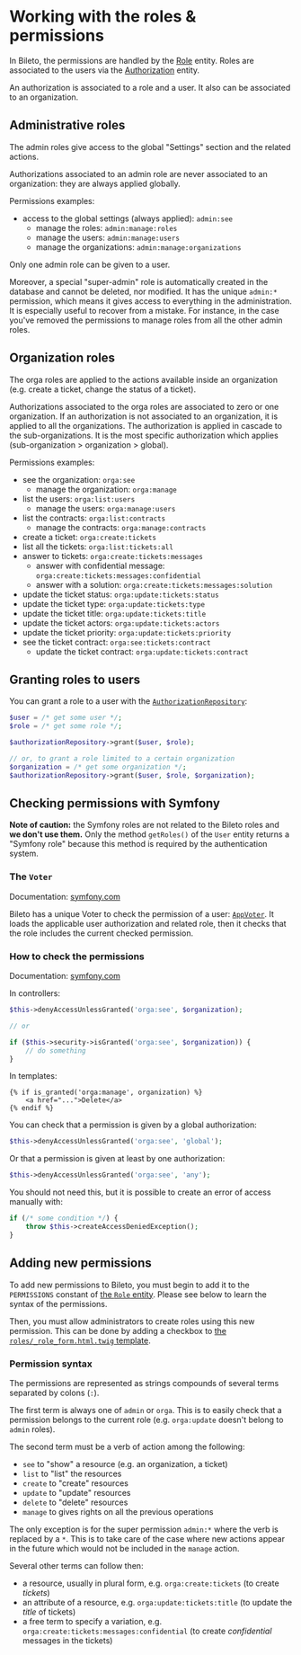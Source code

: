 # Working with the roles & permissions

In Bileto, the permissions are handled by the [Role](/src/Entity/Role.php) entity.
Roles are associated to the users via the [Authorization](/src/Entity/Authorization.php) entity.

An authorization is associated to a role and a user.
It also can be associated to an organization.

## Administrative roles

The admin roles give access to the global "Settings" section and the related actions.

Authorizations associated to an admin role are never associated to an organization: they are always applied globally.

Permissions examples:

- access to the global settings (always applied): `admin:see`
    - manage the roles: `admin:manage:roles`
    - manage the users: `admin:manage:users`
    - manage the organizations: `admin:manage:organizations`

Only one admin role can be given to a user.

Moreover, a special "super-admin" role is automatically created in the database and cannot be deleted, nor modified.
It has the unique `admin:*` permission, which means it gives access to everything in the administration.
It is especially useful to recover from a mistake.
For instance, in the case you've removed the permissions to manage roles from all the other admin roles.

## Organization roles

The orga roles are applied to the actions available inside an organization (e.g. create a ticket, change the status of a ticket).

Authorizations associated to the orga roles are associated to zero or one organization.
If an authorization is not associated to an organization, it is applied to all the organizations.
The authorization is applied in cascade to the sub-organizations.
It is the most specific authorization which applies (sub-organization > organization > global).

Permissions examples:

- see the organization: `orga:see`
    - manage the organization: `orga:manage`
- list the users: `orga:list:users`
    - manage the users: `orga:manage:users`
- list the contracts: `orga:list:contracts`
    - manage the contracts: `orga:manage:contracts`
- create a ticket: `orga:create:tickets`
- list all the tickets: `orga:list:tickets:all`
- answer to tickets: `orga:create:tickets:messages`
    - answer with confidential message: `orga:create:tickets:messages:confidential`
    - answer with a solution: `orga:create:tickets:messages:solution`
- update the ticket status: `orga:update:tickets:status`
- update the ticket type: `orga:update:tickets:type`
- update the ticket title: `orga:update:tickets:title`
- update the ticket actors: `orga:update:tickets:actors`
- update the ticket priority: `orga:update:tickets:priority`
- see the ticket contract: `orga:see:tickets:contract`
    - update the ticket contract: `orga:update:tickets:contract`

## Granting roles to users

You can grant a role to a user with the [`AuthorizationRepository`](/src/Repository/AuthorizationRepository.php):

```php
$user = /* get some user */;
$role = /* get some role */;

$authorizationRepository->grant($user, $role);

// or, to grant a role limited to a certain organization
$organization = /* get some organization */;
$authorizationRepository->grant($user, $role, $organization);
```

## Checking permissions with Symfony

**Note of caution:** the Symfony roles are not related to the Bileto roles and **we don't use them.**
Only the method `getRoles()` of the `User` entity returns a "Symfony role" because this method is required by the authentication system.

### The `Voter`

Documentation: [symfony.com](https://symfony.com/doc/current/security/voters.html)

Bileto has a unique Voter to check the permission of a user: [`AppVoter`](/src/Security/AppVoter.php).
It loads the applicable user authorization and related role, then it checks that the role includes the current checked permission.

### How to check the permissions

Documentation: [symfony.com](https://symfony.com/doc/current/security.html#access-control-authorization)

In controllers:

```php
$this->denyAccessUnlessGranted('orga:see', $organization);

// or

if ($this->security->isGranted('orga:see', $organization)) {
    // do something
}
```

In templates:

```twig
{% if is_granted('orga:manage', organization) %}
    <a href="...">Delete</a>
{% endif %}
```

You can check that a permission is given by a global authorization:

```php
$this->denyAccessUnlessGranted('orga:see', 'global');
```

Or that a permission is given at least by one authorization:

```php
$this->denyAccessUnlessGranted('orga:see', 'any');
```

You should not need this, but it is possible to create an error of access manually with:

```php
if (/* some condition */) {
    throw $this->createAccessDeniedException();
}
```

## Adding new permissions

To add new permissions to Bileto, you must begin to add it to the `PERMISSIONS` constant of [the `Role` entity](/src/Entity/Role.php).
Please see below to learn the syntax of the permissions.

Then, you must allow administrators to create roles using this new permission.
This can be done by adding a checkbox to [the `roles/_role_form.html.twig` template](/templates/roles/_role_form.html.twig).

### Permission syntax

The permissions are represented as strings compounds of several terms separated by colons (`:`).

The first term is always one of `admin` or `orga`.
This is to easily check that a permission belongs to the current role (e.g. `orga:update` doesn't belong to `admin` roles).

The second term must be a verb of action among the following:

- `see` to "show" a resource (e.g. an organization, a ticket)
- `list` to "list" the resources
- `create` to "create" resources
- `update` to "update" resources
- `delete` to "delete" resources
- `manage` to gives rights on all the previous operations

The only exception is for the super permission `admin:*` where the verb is replaced by a `*`.
This is to take care of the case where new actions appear in the future which would not be included in the `manage` action.

Several other terms can follow then:

- a resource, usually in plural form, e.g. `orga:create:tickets` (to create _tickets_)
- an attribute of a resource, e.g. `orga:update:tickets:title` (to update the _title_ of tickets)
- a free term to specify a variation, e.g. `orga:create:tickets:messages:confidential` (to create _confidential_ messages in the tickets)

